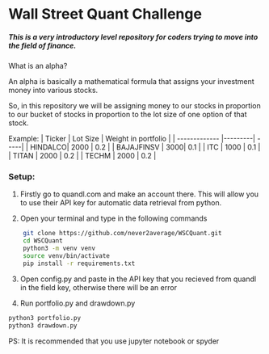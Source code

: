 # Wall Street Quant Challenge


##### This is a very introductory level repository for coders trying to move into the field of finance.


What is an alpha?

An alpha is basically a mathematical formula that assigns your investment money into various stocks.


So, in this repository we will be assigning money to our stocks in proportion to our bucket of stocks in proportion to the lot size of one option of that stock.

Example:
| Ticker | Lot Size | Weight in portfolio |
| ------------- |---------| -----|
| HINDALCO| 2000 | 0.2 |
| BAJAJFINSV | 3000| 0.1 |
| ITC | 1000 | 0.1 |
| TITAN | 2000 | 0.2 |
| TECHM | 2000 | 0.2 |



### Setup:

1. Firstly go to quandl.com and make an account there. This will allow you to use their API key for automatic data retrieval from python.

2. Open your terminal and type in the following commands
```bash
	git clone https://github.com/never2average/WSCQuant.git
	cd WSCQuant
	python3 -m venv venv
	source venv/bin/activate
	pip install -r requirements.txt
```
3. Open config.py and paste in the API key that you recieved from quandl in the field key, otherwise there will be an error

4. Run portfolio.py and drawdown.py
```bash
python3 portfolio.py
python3 drawdown.py
```

PS: It is recommended that you use jupyter notebook or spyder
